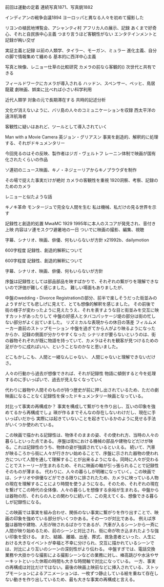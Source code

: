 前回は運動の定着
連続写真1871、写真銃1882

インディアンの戦争会議1894
ヨーロッパと異なる人々を初めて撮影した

リヨンの植民地博覧会、アシャンティ村
アフリカ人の展示、記録
あくまで好奇心、それと自民族中心主義
つまり言うほど客観性がない
エンタテインメントと記録が綯い交ぜ

実証主義と記録
以前の人類学、タイラー、モーガン、ミュラー
進化主義、自分の脚で情報集めて纏める
基本的に西洋中心主義

写真と映像、レニョー仕草の比較研究
カメラの前なら客観的()
次世代と共有できる

フィールドワークにカメラが導入される
ハッドン、スペンサー、ペッヒ、鳥居龍蔵
劇映画、娯楽に比べれば小さい科学利用

近代人類学
対象の元で長期滞在する
共時的記述分析

文化が消えないように、バリ島の人々のコミュニケーションを収録
西太平洋の遠洋航海者

客観性に疑いはあれど、ツールとして導入されていく


Man with a Movie Camera
英ジョン・グリアスン
事実を創造的、解釈的に処理する、それがドキュメンタリー

今回見るのはその反映、製作者はジガ・ヴェルトフ
レーニン体制で映画が国有化されたくらいの作品

ソ連初のニュース映画、キノ・ネジェーリアからキノプラウダを制作

その場で捉えた事実だけが絶対
カメラの客観性を重視
1920洞察、考察、記録のためのカメラ

レニョーと似たような話

キノキ革命
モンタージュで完全な人間を生む
私は機械、私だけの見る世界を示す

記録性と創造的処置
MwaMC
1929
1995年に本人のスコアが発見され、音付き上映
内容はソ連モスクワ避暑地の一日
ついでに映画の撮影、編集、視聴

字幕、シナリオ、映画、俳優、何もいらないが方針
x21992b、dailymotion

600字程度
記録性、創造的解釈について


600字程度
記録性、創造的解釈について

字幕、シナリオ、映画、俳優、何もいらないが方針

序盤は記録性としては部品部品を映すばかりで、それぞれの繋がりを理解できないので評価が難しく感じました。
難しい場面もありましたが、

中盤のwedding・Divorce Registrationの部分、前半で楽しそうだった街並みのようすがとても悲しげに見えて、とても想像的解釈を感じました。
その前後で街の様子が変わったように見えたうえ、それを表すような目と街並みを交互に映すカットがあったりして
中盤の好感人とタバコパッケージ堤の部分は街の忙しない部分がよく出ていました。
リズミカルな表現からの休日の落差
フィルムメーカー直前のストップモーション
中盤を過ぎてから人がより映るようになったからか、記録の側面が分かりやすくなった
シナリオが要らないというのは、街の器物それぞれが既に物語を持っていて、カメラはそれを観客が見つけるための足がかりに成ればいい、ということなのかなと思いました。

どこもかしこも、人間と一緒なんじゃない、
人間じゃないと理解できないだけさ。

人々の行動から過去が想像できれば、それが記録性
物語に傾倒すると今を処理するのに手いっぱいで、過去が見えなくなっていく

代わりに器物や人間そのものが持つ歴史が前に押し出されているため、ただの劇映画になることなく記録性を保ったドキュメンタリー映画となっている。

対比って事実の再構成か？
事実を構成して繋がりを作り出し、互いの印象を強めてるから再構成でしょ
瑛が作るまでそんなの存在しないわけだし、現在に手いっぱいだから
実際には起きていないことを起きているかのように見せる手法がいくつか使われている。


この映画で描かれる記録性は、物体そのままの姿、その使われ方、当時の人々の暮らしといった点である。
序盤は街tにおける機械の部品や建物などだけが映る。これは記録性のうち、物体の姿が強調されているといえる。
続いて、汽車が映るころから街に人々が行きかい始めることで、序盤に示された器物の使われ方について人間を通して理解することが出来るようになる。同時に人々が交わることでストーリーが生まれるため、それに映画の軸が引っ張られることで記録性そのものが薄まる。
代わりに、人々の暮らしが明確になっていく。この映画では、シナリオや俳優などができる限りに排されたため、カメラに映っている人物の現在を理解することにより時間を使うようになる。そのため、それぞれの現在を繋げてこの時代の全体像、人々の暮らしを想像する余裕が生まれる。中盤からは器物の形、それらの人との関わりに続いて、この見えてくる、想像できる暮らしが記録性になる。

この映画では事実を組み合わせ、関係のない事実に繋がりを作り出すことで、映画の印象を強めている部分がいくつかある。その一つが対比である。
例えば序盤は器物や建物、人形が映されるばかりであるが、汽車が入るシーンから一斉に人間が映り始めるため、前のシーンと対比され、街に命が吹き込まれたような強い印象を受ける。
また、結婚、離婚、出産、葬式、救急患者といった、人生における大きなイベントが幸福と不幸に分けられ、交互に描かれているシーンでは、対比により互いのシーンの深刻性がより伝わる。
中盤すぎでは、電話交換業務や大掛かりな撮影による撮影シーンなどの業務に対し、棒高跳びや水泳やサーキットといった休暇の時間も大きな時間軸で対比になっている。
一方、事実の再構成は対比だけではない。最後の映画上映前などに挿入されている、ストップモーションによるアニメーションは、一枚ずつ静止している絵を重ねて存在しない動きを作り出しているため、最も大きな事実の再構成と言える。